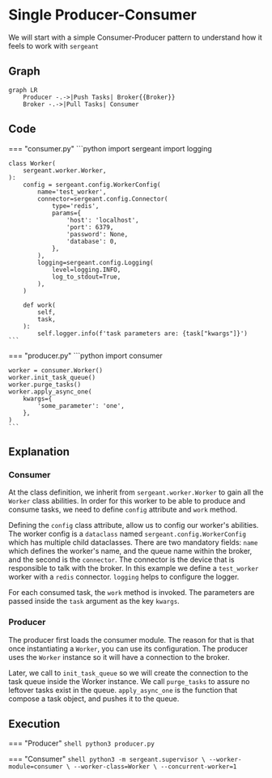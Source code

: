 # Single Producer-Consumer

We will start with a simple Consumer-Producer pattern to understand how it feels to work with `sergeant`


## Graph

```mermaid
graph LR
    Producer -.->|Push Tasks| Broker{{Broker}}
    Broker -.->|Pull Tasks| Consumer
```


## Code

=== "consumer.py"
    ```python
    import sergeant
    import logging


    class Worker(
        sergeant.worker.Worker,
    ):
        config = sergeant.config.WorkerConfig(
            name='test_worker',
            connector=sergeant.config.Connector(
                type='redis',
                params={
                    'host': 'localhost',
                    'port': 6379,
                    'password': None,
                    'database': 0,
                },
            ),
            logging=sergeant.config.Logging(
                level=logging.INFO,
                log_to_stdout=True,
            ),
        )

        def work(
            self,
            task,
        ):
            self.logger.info(f'task parameters are: {task["kwargs"]}')
    ```

=== "producer.py"
    ```python
    import consumer


    worker = consumer.Worker()
    worker.init_task_queue()
    worker.purge_tasks()
    worker.apply_async_one(
        kwargs={
            'some_parameter': 'one',
        },
    )
    ```


## Explanation

### Consumer

At the class definition, we inherit from `sergeant.worker.Worker` to gain all the `Worker` class abilities. In order for this worker to be able to produce and consume tasks, we need to define `config` attribute and `work` method.

Defining the `config` class attribute, allow us to config our worker's abilities. The worker config is a `dataclass` named `sergeant.config.WorkerConfig` which has multiple child dataclasses. There are two mandatory fields: `name` which defines the worker's name, and the queue name within the broker, and the second is the `connector`. The connector is the device that is responsible to talk with the broker. In this example we define a `test_worker` worker with a `redis` connector.
`logging` helps to configure the logger.

For each consumed task, the `work` method is invoked. The parameters are passed inside the `task` argument as the key `kwargs`.

### Producer

The producer first loads the consumer module. The reason for that is that once instantiating a `Worker`, you can use its configuration. The producer uses the `Worker` instance so it will have a connection to the broker.

Later, we call to `init_task_queue` so we will create the connection to the task queue inside the Worker instance. We call `purge_tasks` to assure no leftover tasks exist in the queue.
`apply_async_one` is the function that compose a task object, and pushes it to the queue.


## Execution

=== "Producer"
    ```shell
    python3 producer.py
    ```

=== "Consumer"
    ```shell
    python3 -m sergeant.supervisor \
        --worker-module=consumer \
        --worker-class=Worker \
        --concurrent-worker=1
    ```
